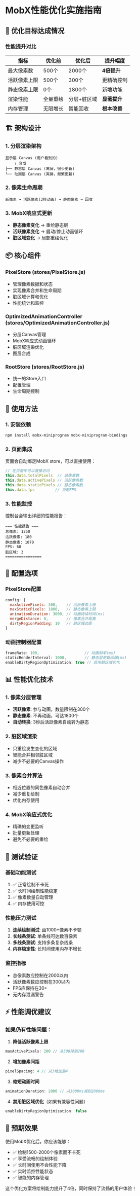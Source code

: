 # MobX性能优化实施指南

## 🎯 优化目标达成情况

### 性能提升对比
| 指标 | 优化前 | 优化后 | 提升幅度 |
|------|--------|--------|----------|
| 最大像素数 | 500个 | 2000个 | **4倍提升** |
| 活跃像素上限 | 500个 | 300个 | 更精确控制 |
| 静态像素上限 | 0个 | 1800个 | 新增功能 |
| 渲染性能 | 全量重绘 | 分层+脏区域 | **显著提升** |
| 内存管理 | 无限增长 | 智能回收 | **根本改善** |

## 🏗️ 架构设计

### 1. 分层渲染架构
```
显示层 Canvas (用户看到的)
    ↑ 合成
├── 静态层 Canvas (离屏，很少更新)
└── 动画层 Canvas (离屏，频繁更新)
```

### 2. 像素生命周期
```
新像素 → 活跃像素(3秒动画) → 静态像素 → 回收
```

### 3. MobX响应式更新
- **静态像素变化** → 重绘静态层
- **活跃像素变化** → 启动/停止动画循环
- **脏区域变化** → 局部重绘优化

## 📦 核心组件

### PixelStore (stores/PixelStore.js)
- 管理像素数据和状态
- 实现像素合并和生命周期
- 脏区域计算和优化
- 性能统计和监控

### OptimizedAnimationController (stores/OptimizedAnimationController.js)
- 分层Canvas管理
- MobX响应式动画循环
- 脏区域渲染优化
- 图层合成

### RootStore (stores/RootStore.js)
- 统一的Store入口
- 配置管理
- 生命周期控制

## 🚀 使用方法

### 1. 安装依赖
```bash
npm install mobx-miniprogram mobx-miniprogram-bindings
```

### 2. 页面集成
页面会自动绑定MobX store，可以直接使用：
```javascript
// 在页面中可以直接访问
this.data.totalPixels  // 总像素数
this.data.activePixels // 活跃像素数
this.data.staticPixels // 静态像素数
this.data.fps         // 当前FPS
```

### 3. 性能监控
控制台会输出详细的性能报告：
```
=== 性能报告 ===
总像素: 1250
活跃像素: 180
静态像素: 1070
FPS: 60
脏区域: 3
================
```

## 🔧 配置选项

### PixelStore配置
```javascript
config: {
  maxActivePixels: 300,    // 活跃像素上限
  maxStaticPixels: 1800,   // 静态像素上限
  animationDuration: 3000, // 动画持续时间(ms)
  mergeDistance: 8,        // 像素合并距离
  dirtyRegionPadding: 10   // 脏区域边距
}
```

### 动画控制器配置
```javascript
frameRate: 100,                    // 动画帧率(ms)
staticRenderInterval: 1000,        // 静态层更新间隔(ms)
enableDirtyRegionOptimization: true // 启用脏区域优化
```

## 📊 性能优化技术

### 1. 像素分层管理
- **活跃像素**: 参与动画，数量限制在300个
- **静态像素**: 不再动画，可达1800个
- **自动转换**: 3秒后活跃像素自动转为静态

### 2. 脏区域渲染
- 只重绘发生变化的区域
- 智能合并相邻脏区域
- 减少不必要的Canvas操作

### 3. 像素合并算法
- 相近位置的同色像素自动合并
- 减少重复绘制
- 优化内存使用

### 4. MobX响应式优化
- 精确的变更监听
- 批量更新处理
- 避免不必要的重绘

## 🧪 测试验证

### 基础功能测试
1. ✅ 正常绘制不卡死
2. ✅ 长时间绘制性能稳定
3. ✅ 像素数量自动管理
4. ✅ 内存使用可控

### 性能压力测试
1. **连续绘制测试**: 画1000+像素不卡顿
2. **长线条测试**: 单条线可达数百像素
3. **多线条测试**: 支持多条复杂线条
4. **内存稳定性**: 长时间使用内存不增长

### 监控指标
- 总像素数应控制在2000以内
- 活跃像素数应控制在300以内
- FPS应保持在30+
- 无内存泄漏警告

## ⚡ 性能调优建议

### 如果仍有性能问题：

1. **降低活跃像素上限**
```javascript
maxActivePixels: 200 // 从300降到200
```

2. **增加像素间距**
```javascript
pixelSpacing: 4 // 从3增加到4
```

3. **缩短动画时间**
```javascript
animationDuration: 2000 // 从3000ms减到2000ms
```

4. **禁用脏区域优化**（如果有兼容性问题）
```javascript
enableDirtyRegionOptimization: false
```

## 🎉 预期效果

使用MobX优化后，你应该能够：
- ✅ 绘制1500-2000个像素而不卡死
- ✅ 享受流畅的绘制体验
- ✅ 长时间使用不会性能下降
- ✅ 实时监控性能状态
- ✅ 智能的内存管理

这个优化方案将绘制能力提升了4倍，同时保持了流畅的用户体验！
